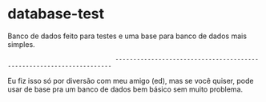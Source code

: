 # database-test
Banco de dados feito para testes e uma base para banco de dados mais simples.

                                  ---------------------------------------------------------------------

Eu fiz isso só por diversão com meu amigo (ed), mas se você quiser, pode usar de base pra um banco de dados bem básico sem muito problema.
